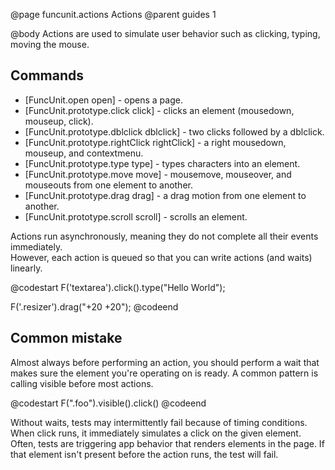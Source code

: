 @page funcunit.actions Actions
@parent guides 1

@body
Actions are used to simulate user behavior such as clicking, typing, moving the mouse.

## Commands

 - [FuncUnit.open open] - opens a page.
 - [FuncUnit.prototype.click click] - clicks an element (mousedown, mouseup, click).
 - [FuncUnit.prototype.dblclick dblclick] - two clicks followed by a dblclick.
 - [FuncUnit.prototype.rightClick rightClick] - a right mousedown, mouseup, and contextmenu.
 - [FuncUnit.prototype.type type] - types characters into an element.
 - [FuncUnit.prototype.move move] - mousemove, mouseover, and mouseouts from one element to another.
 - [FuncUnit.prototype.drag drag] - a drag motion from one element to another.
 - [FuncUnit.prototype.scroll scroll] - scrolls an element.

Actions run asynchronously, meaning they do not complete all their events immediately.  
However, each action is queued so that you can write actions (and waits) linearly.

@codestart
F('textarea').click().type("Hello World");
  
F('.resizer').drag("+20 +20");
@codeend

## Common mistake

Almost always before performing an action, you should perform a wait that makes sure the 
element you're operating on is ready.  A common pattern is calling visible before most actions.

@codestart
F(".foo").visible().click()
@codeend

Without waits, tests may intermittently fail because of timing conditions. When click runs, it immediately 
simulates a click on the given element.  Often, tests are triggering app behavior that renders elements 
in the page. If that element isn't present before the action runs, the test will fail.
